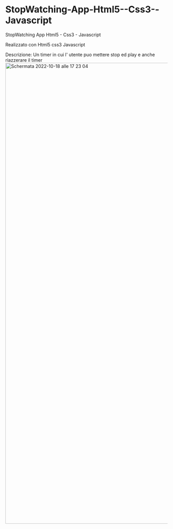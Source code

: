# StopWatching-App-Html5--Css3--Javascript
StopWatching App Html5 - Css3 - Javascript

Realizzato con Html5 css3 Javascript

Descrizione:
Un timer in cui l' utente puo mettere stop ed play e anche riazzerare il timer
<img width="1433" alt="Schermata 2022-10-18 alle 17 23 04" src="https://user-images.githubusercontent.com/77202606/196473691-045c38fd-fcbf-4fb0-b1cc-c3c07303507a.png">
